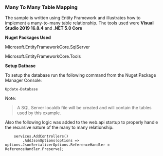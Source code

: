 ﻿### Many To Many Table Mapping

The sample is written using Entity Framework and illustrates how to implement a many-to-many table relationship.  The tools used were **Visual Studio 2019 16.8.4** and **.NET 5.0 Core**


**Nuget Packages Used**

Microsoft.EntityFrameworkCore.SqlServer

Microsoft.EntityFrameworkCore.Tools


**Setup Datbase**

To setup the database run the following command from the Nuget Package Manager Console:

```<language>
Update-Database
```

Note: 

> A SQL Server localdb file will be created and will contain the tables used by this example.



Also the following logic was added to the web.api startup to properly handle the recursive nature of the many to many relationship.

```<language>
    services.AddControllers()
        .AddJsonOptions(options => options.JsonSerializerOptions.ReferenceHandler = ReferenceHandler.Preserve);
```